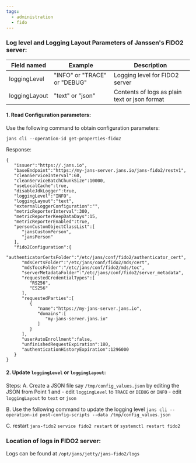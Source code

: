 ```yaml
---
tags:
  - administration
  - fido
---
```


### Log level and Logging Layout Parameters of Janssen's FIDO2 server:

| Field named | Example | Description|
|--|--|--|
|loggingLevel | "INFO" or "TRACE" or "DEBUG" | Logging level for FIDO2 server|
|loggingLayout |"text" or "json" |Contents of logs as plain text or json format|

#### 1. Read Configuration parameters:

Use the following command to obtain configuration parameters:

`jans cli --operation-id get-properties-fido2`

Response:
```
{
   "issuer":"https://.jans.io",
   "baseEndpoint":"https://my-jans-server.jans.io/jans-fido2/restv1",
   "cleanServiceInterval":60,
   "cleanServiceBatchChunkSize":10000,
   "useLocalCache":true,
   "disableJdkLogger":true,
   "loggingLevel":"INFO",
   "loggingLayout":"text",
   "externalLoggerConfiguration":"",
   "metricReporterInterval":300,
   "metricReporterKeepDataDays":15,
   "metricReporterEnabled":true,
   "personCustomObjectClassList":[
      "jansCustomPerson",
      "jansPerson"
   ],
   "fido2Configuration":{
      "authenticatorCertsFolder":"/etc/jans/conf/fido2/authenticator_cert",
      "mdsCertsFolder":"/etc/jans/conf/fido2/mds/cert",
      "mdsTocsFolder":"/etc/jans/conf/fido2/mds/toc",
      "serverMetadataFolder":"/etc/jans/conf/fido2/server_metadata",
      "requestedCredentialTypes":[
         "RS256",
         "ES256"
      ],
      "requestedParties":[
         {
            "name":"https://my-jans-server.jans.io",
            "domains":[
               "my-jans-server.jans.io"
            ]
         }
      ],
      "userAutoEnrollment":false,
      "unfinishedRequestExpiration":180,
      "authenticationHistoryExpiration":1296000
   }
}

```

#### 2. Update `loggingLevel` or `loggingLayout`:
  Steps:
  A. Create a JSON file say `/tmp/config_values.json` by editing the JSON from Point 1 and
     - edit `loggingLevel` to `TRACE` or `DEBUG` or `INFO`
     - edit `loggingLayout` to `text` or `json`

  B. Use the following command to update the logging level
  `jans cli --operation-id post-config-scripts --data /tmp/config_values.json`

  C. restart `jans-fido2`
     `service fido2 restart` or `systemctl restart fido2`

### Location of logs in FIDO2 server:

Logs can be found at `/opt/jans/jetty/jans-fido2/logs`
